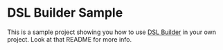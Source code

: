 # DSL Builder Sample

This is a sample project showing you how to use [DSL Builder](https://github.com/niccholaspage/dsl-builder/) in your own
project. Look at that README for more info.